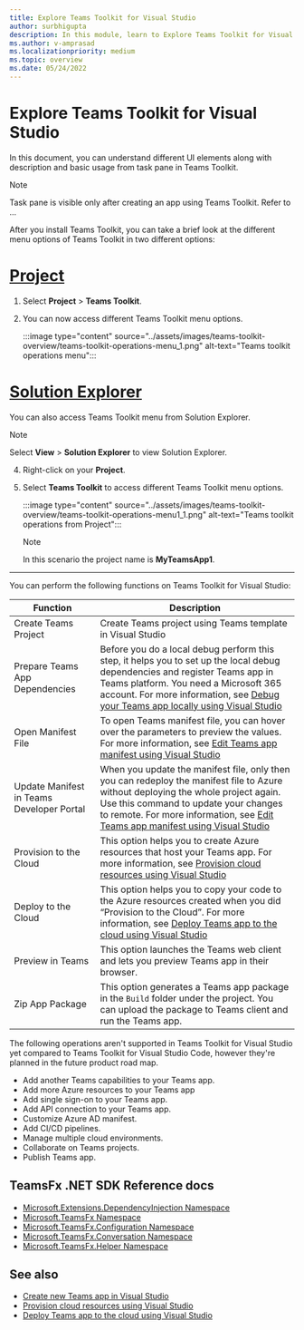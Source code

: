 ```yaml
---
title: Explore Teams Toolkit for Visual Studio
author: surbhigupta
description: In this module, learn to Explore Teams Toolkit for Visual Studio
ms.author: v-amprasad
ms.localizationpriority: medium
ms.topic: overview
ms.date: 05/24/2022
---
```


# Explore Teams Toolkit for Visual Studio

In this document, you can understand different UI elements along with description and basic usage from task pane in Teams Toolkit.

   > [!NOTE]
   > Task pane is visible only after creating an app using Teams Toolkit. Refer to ...

After you install Teams Toolkit, you can take a brief look at the different menu options of Teams Toolkit in two different options:

# [Project](#tab/prj)

1. Select **Project** > **Teams Toolkit**.
1. You can now access different Teams Toolkit menu options.

   :::image type="content" source="../assets/images/teams-toolkit-overview/teams-toolkit-operations-menu_1.png" alt-text="Teams toolkit operations menu":::

# [Solution Explorer](#tab/solutionexplorer)

   You can also access Teams Toolkit menu from Solution Explorer.

   > [!NOTE]
   > Select **View** > **Solution Explorer** to view Solution Explorer.

4. Right-click on your **Project**.
5. Select **Teams Toolkit** to access different Teams Toolkit menu options.

   :::image type="content" source="../assets/images/teams-toolkit-overview/teams-toolkit-operations-menu1_1.png" alt-text="Teams toolkit operations from Project":::

   > [!NOTE]
   > In this scenario the project name is **MyTeamsApp1**.

---

You can perform the following functions on Teams Toolkit for Visual Studio:

|Function  |Description  |
|---------|---------|
|Create Teams Project     |Create Teams project using Teams template in Visual Studio         |
|Prepare Teams App Dependencies     |Before you do a local debug perform this step, it helps you to set up the local debug dependencies and register Teams app in Teams platform. You need a Microsoft 365 account. For more information, see [Debug your Teams app locally using Visual Studio](debug-teams-app-visual-studio.md)         |
|Open Manifest File     |To open Teams manifest file, you can hover over the parameters to preview the values. For more information, see [Edit Teams app manifest using Visual Studio](VS-TeamsFx-preview-and-customize-app-manifest.md)         |
|Update Manifest in Teams Developer Portal     |When you update the manifest file, only then you can redeploy the manifest file to Azure without deploying the whole project again. Use this command to update your changes to remote. For more information, see [Edit Teams app manifest using Visual Studio](VS-TeamsFx-preview-and-customize-app-manifest.md)       |
|Provision to the Cloud     |This option helps you to create Azure resources that host your Teams app. For more information, see [Provision cloud resources using Visual Studio](provision-cloud-resources.md)        |
|Deploy to the Cloud     |This option helps you to copy your code to the Azure resources created when you did “Provision to the Cloud”. For more information, see [Deploy Teams app to the cloud using Visual Studio](deploy-teams-app.md)        |
|Preview in Teams     |This option launches the Teams web client and lets you preview Teams app in their browser.         |
|Zip App Package     |This option generates a Teams app package in the `Build` folder under the project. You can upload the package to Teams client and run the Teams app.         |

The following operations aren't supported in Teams Toolkit for Visual Studio yet compared to Teams Toolkit for Visual Studio Code, however they're planned in the future product road map.

* Add another Teams capabilities to your Teams app.
* Add more Azure resources to your Teams app
* Add single sign-on to your Teams app.
* Add API connection to your Teams app.
* Customize Azure AD manifest.
* Add CI/CD pipelines.
* Manage multiple cloud environments.
* Collaborate on Teams projects.
* Publish Teams app.

## TeamsFx .NET SDK Reference docs

* [Microsoft.Extensions.DependencyInjection Namespace](/../dotnet/api/Microsoft.Extensions.DependencyInjection)
* [Microsoft.TeamsFx Namespace](/../dotnet/api/Microsoft.TeamsFx)
* [Microsoft.TeamsFx.Configuration Namespace](/../dotnet/api/Microsoft.TeamsFx.Configuration)
* [Microsoft.TeamsFx.Conversation Namespace](/../dotnet/api/Microsoft.TeamsFx.Conversation)
* [Microsoft.TeamsFx.Helper Namespace](/../dotnet/api/Microsoft.TeamsFx.Helper)

## See also

* [Create new Teams app in Visual Studio](create-new-teams-app-for-Visual-Studio.md)
* [Provision cloud resources using Visual Studio](provision-cloud-resources.md)
* [Deploy Teams app to the cloud using Visual Studio](deploy-teams-app.md)

